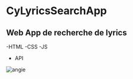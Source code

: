 # CyLyricsSearchApp
## Web App de recherche de lyrics
-HTML 
-CSS 
-JS 
- API

![angie](https://user-images.githubusercontent.com/47422853/76853386-71d86900-684d-11ea-9459-d04744e15b9b.JPG)
